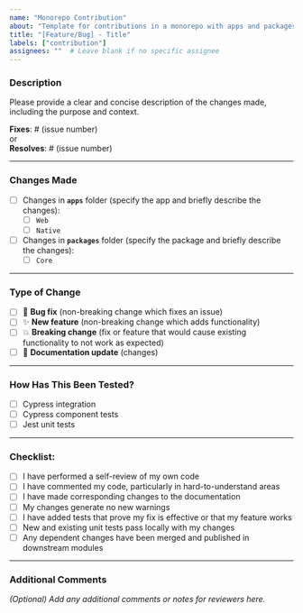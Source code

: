 ```yaml
---
name: "Monorepo Contribution"
about: "Template for contributions in a monorepo with apps and packages folders"
title: "[Feature/Bug] - Title"
labels: ["contribution"]
assignees: ""  # Leave blank if no specific assignee
---
```


### Description
Please provide a clear and concise description of the changes made, including the purpose and context.

**Fixes**: # (issue number)  
or  
**Resolves**: # (issue number)

---

### Changes Made
- [ ] Changes in **`apps`** folder (specify the app and briefly describe the changes):
  - [ ] `Web`
  - [ ] `Native`

- [ ] Changes in **`packages`** folder (specify the package and briefly describe the changes):
  - [ ] `Core`

---

### Type of Change
- [ ] 🐛 **Bug fix** (non-breaking change which fixes an issue)
- [ ] ✨ **New feature** (non-breaking change which adds functionality)
- [ ] 💥 **Breaking change** (fix or feature that would cause existing functionality to not work as expected)
- [ ] 📝 **Documentation update** (changes)

---

### How Has This Been Tested?
- [ ] Cypress integration
- [ ] Cypress component tests
- [ ] Jest unit tests

---

### Checklist:
- [ ] I have performed a self-review of my own code
- [ ] I have commented my code, particularly in hard-to-understand areas
- [ ] I have made corresponding changes to the documentation
- [ ] My changes generate no new warnings
- [ ] I have added tests that prove my fix is effective or that my feature works
- [ ] New and existing unit tests pass locally with my changes
- [ ] Any dependent changes have been merged and published in downstream modules

---

### Additional Comments
*(Optional) Add any additional comments or notes for reviewers here.*

